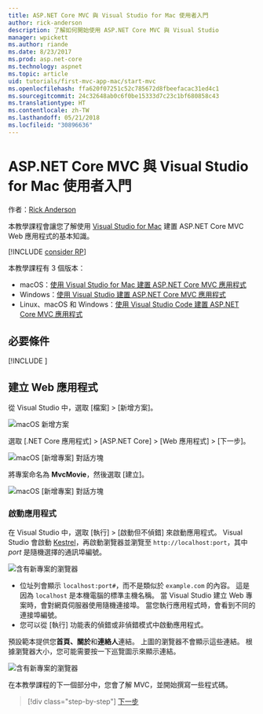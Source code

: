 ```yaml
---
title: ASP.NET Core MVC 與 Visual Studio for Mac 使用者入門
author: rick-anderson
description: 了解如何開始使用 ASP.NET Core MVC 與 Visual Studio
manager: wpickett
ms.author: riande
ms.date: 8/23/2017
ms.prod: asp.net-core
ms.technology: aspnet
ms.topic: article
uid: tutorials/first-mvc-app-mac/start-mvc
ms.openlocfilehash: ffa620f07251c52c785672d8fbeefacac31ed4c1
ms.sourcegitcommit: 24c32648ab0c6f0be15333d7c23c1bf680858c43
ms.translationtype: HT
ms.contentlocale: zh-TW
ms.lasthandoff: 05/21/2018
ms.locfileid: "30896636"
---
```

# <a name="get-started-with-aspnet-core-mvc-and-visual-studio-for-mac"></a>ASP.NET Core MVC 與 Visual Studio for Mac 使用者入門

作者：[Rick Anderson](https://twitter.com/RickAndMSFT)

本教學課程會讓您了解使用 [Visual Studio for Mac](https://www.visualstudio.com/vs/visual-studio-mac/) 建置 ASP.NET Core MVC Web 應用程式的基本知識。 

[!INCLUDE [consider RP](../../includes/razor.md)]

本教學課程有 3 個版本：

* macOS：[使用 Visual Studio for Mac 建置 ASP.NET Core MVC 應用程式](xref:tutorials/first-mvc-app-mac/start-mvc)
* Windows：[使用 Visual Studio 建置 ASP.NET Core MVC 應用程式](xref:tutorials/first-mvc-app/start-mvc)
* Linux、macOS 和 Windows：[使用 Visual Studio Code 建置 ASP.NET Core MVC 應用程式](xref:tutorials/first-mvc-app-xplat/start-mvc)

## <a name="prerequisites"></a>必要條件

[!INCLUDE [](~/includes/net-core-prereqs-macos.md)]

## <a name="create-a-web-app"></a>建立 Web 應用程式

從 Visual Studio 中，選取 [檔案] > [新增方案]。

![macOS 新增方案](../first-web-api-mac/_static/sln.png)

選取 [.NET Core 應用程式] > [ASP.NET Core] > [Web 應用程式] > [下一步]。

![macOS [新增專案] 對話方塊](start-mvc/1.png)

將專案命名為 **MvcMovie**，然後選取 [建立]。

![macOS [新增專案] 對話方塊](start-mvc/2.png)

### <a name="launch-the-app"></a>啟動應用程式

在 Visual Studio 中，選取 [執行] > [啟動但不偵錯] 來啟動應用程式。 Visual Studio 會啟動 [Kestrel](xref:fundamentals/servers/index#kestrel)，再啟動瀏覽器並瀏覽至 `http://localhost:port`，其中 *port* 是隨機選擇的通訊埠編號。

![含有新專案的瀏覽器](start-mvc/b1.png)

* 位址列會顯示 `localhost:port#`，而不是類似於 `example.com` 的內容。 這是因為 `localhost` 是本機電腦的標準主機名稱。 當 Visual Studio 建立 Web 專案時，會對網頁伺服器使用隨機連接埠。 當您執行應用程式時，會看到不同的連接埠編號。
* 您可以從 [執行] 功能表的偵錯或非偵錯模式中啟動應用程式。

預設範本提供您**首頁、關於**和**連絡人**連結。 上圖的瀏覽器不會顯示這些連結。 根據瀏覽器大小，您可能需要按一下巡覽圖示來顯示連結。

![含有新專案的瀏覽器](start-mvc/b2.png)

在本教學課程的下一個部分中，您會了解 MVC，並開始撰寫一些程式碼。

> [!div class="step-by-step"]
> [下一步](adding-controller.md)  
